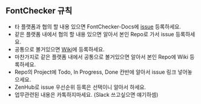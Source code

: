 ## FontChecker 규칙

- 타 플랫폼과 협의 할 내용 있으면 FontChecker-Docs에 [issue](https://github.com/FontChecker/FontChecker-Docs/issues) 등록하세요.
- 같은 플랫폼 내에서 협의 할 내용 있으면 알아서 본인 Repo로 가서 issue 등록하세요.
- 공통으로 볼거있으면 [Wiki](https://github.com/FontChecker/FontChecker-Docs/wiki)에 등록하세요.
- 마찬가지로 같은 플랫폼 내에서 공통으로 볼거있으면 알아서 본인 Repo에 Wiki 등록하세요.
- Repo의 Project에 Todo, In Progress, Done 칸반에 알아서 issue 링크 넣어놓으세요.
- ZenHub로 issue 우선순위 등록은 선택이니 알아서 하세요.
- 업무관련된 내용은 카톡하지마세요. (Slack 쓰고싶으면 얘기하셈)

